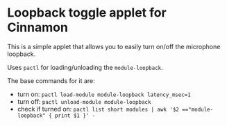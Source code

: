 # Loopback toggle applet for Cinnamon

This is a simple applet that allows you to easily turn on/off the microphone loopback.

Uses `pactl` for loading/unloading the `module-loopback`. 

The base commands for it are:
- turn on: `pactl load-module module-loopback latency_msec=1`
- turn off: `pactl unload-module module-loopback`
- check if turned on: `pactl list short modules | awk '$2 =="module-loopback" { print $1 }' -`
